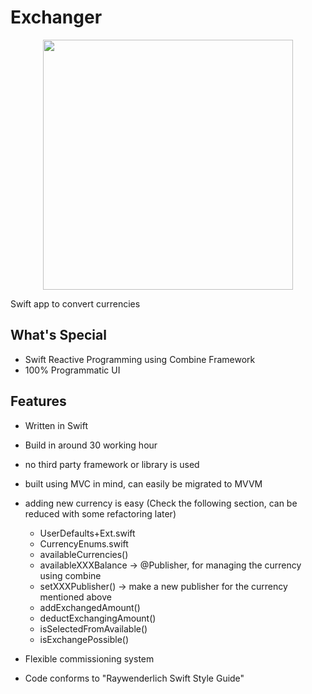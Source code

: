 # Exchanger

<p align="center">
  <kbd><img height="400" src="https://github.com/mhasan341/GithubGeeks-Swift-ProUI/blob/main/banner.jpg"></kbd>
  </p>
  
  Swift app to convert currencies
## What's Special
- Swift Reactive Programming using Combine Framework
- 100% Programmatic UI

## Features

- Written in Swift
- Build in around 30 working hour
- no third party framework or library is used
- built using MVC in mind, can easily be migrated to MVVM
- adding new currency is easy (Check the following section, can be reduced with some refactoring later)
  - UserDefaults+Ext.swift
  - CurrencyEnums.swift
  - availableCurrencies()
  - availableXXXBalance -> @Publisher, for managing the currency using combine
  - setXXXPublisher() -> make a new publisher for the currency mentioned above
  - addExchangedAmount()
  - deductExchangingAmount()
  - isSelectedFromAvailable()
  - isExchangePossible()

- Flexible commissioning system
- Code conforms to "Raywenderlich Swift Style Guide"
